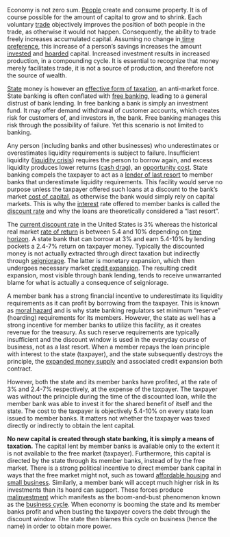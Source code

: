 Economy is not zero sum. [People](Glossary#person) create and consume property. It is of course possible for the amount of capital to grow and to shrink. Each voluntary [trade](Glossary#trade) objectively improves the position of both people in the trade, as otherwise it would not happen. Consequently, the ability to trade freely increases accumulated capital. Assuming no change in[ time preference](https://en.wikipedia.org/wiki/Time_preference), this increase of a person’s savings increases the amount [invested](Glossary#lend) and [hoarded](Glossary#hoard) capital. Increased investment results in increased production, in a compounding cycle. It is essential to recognize that money merely facilitates trade, it is not a source of production, and therefore not the source of wealth.

[State](Glossary#state) money is however an [effective form of taxation](Reservation-Principle), an anti-market force. State banking is often conflated with [free banking](https://en.wikipedia.org/wiki/Free_banking), leading to a general distrust of bank lending. In free banking a bank is simply an investment fund. It may offer demand withdrawal of customer accounts, which creates risk for customers of, and investors in, the bank. Free banking manages this risk through the possibility of failure. Yet this scenario is not limited to banking.

Any person (including banks and other businesses) who underestimates or overestimates liquidity requirements is subject to failure. Insufficient liquidity ([liquidity crisis](https://en.wikipedia.org/wiki/Liquidity_crisis)) requires the person to borrow again, and excess liquidity produces lower returns ([cash drag](https://www.bogleheads.org/wiki/Cash_drag)), an [opportunity cost](https://en.wikipedia.org/wiki/Opportunity_cost). State banking compels the taxpayer to act as a [lender of last resort](https://en.wikipedia.org/wiki/Lender_of_last_resort) to member banks that underestimate liquidity requirements. This facility would serve no purpose unless the taxpayer offered such loans at a discount to the bank’s market [cost of capital](https://en.wikipedia.org/wiki/Cost_of_capital), as otherwise the bank would simply rely on capital markets. This is why the [interest](Glossary#interest) rate offered to member banks is called the [discount rate](https://www.federalreserve.gov/monetarypolicy/discountrate.htm) and why the loans are theoretically considered a “last resort”.

The [current discount rate](https://www.frbdiscountwindow.org/pages/discount-rates/current-discount-rates) in the United States is 3% whereas the historical real market [rate of return](https://en.wikipedia.org/wiki/Rate_of_return) is between 5.4 and 10% depending on [time horizon](https://personal.vanguard.com/us/insights/saving-investing/model-portfolio-allocations). A state bank that can borrow at 3% and earn 5.4-10% by lending pockets a 2.4-7% return on taxpayer money. Typically the discounted money is not actually extracted through direct taxation but indirectly through [seigniorage](https://en.wikipedia.org/wiki/Seigniorage). The latter is monetary expansion, which then undergoes necessary market [credit expansion](Credit-Expansion-Fallacy). The resulting credit expansion, most visible through bank lending, tends to receive unwarranted blame for what is actually a consequence of seigniorage.

A member bank has a strong financial incentive to underestimate its liquidity requirements as it can profit by borrowing from the taxpayer. This is known as [moral hazard](https://en.wikipedia.org/wiki/Moral_hazard) and is why state banking regulators set minimum “reserve” (hoarding) requirements for its members. However, the state as well has a strong incentive for member banks to utilize this facility, as it creates revenue for the treasury. As such reserve requirements are typically insufficient and the discount window is used in the everyday course of business, not as a last resort.
When a member repays the loan principle with interest to the state (taxpayer), and the state subsequently destroys the principle, the [expanded money supply](https://en.wikipedia.org/wiki/Monetary_inflation) and associated credit expansion both contract.

However, both the state and its member banks have profited, at the rate of 3% and 2.4-7% respectively, at the expense of the taxpayer. The taxpayer was without the principle during the time of the discounted loan, while the member bank was able to invest it for the shared benefit of itself and the state. The cost to the taxpayer is objectively 5.4-10% on every state loan issued to member banks. It matters not whether the taxpayer was taxed directly or indirectly to obtain the lent capital.

**No new capital is created through state banking, it is simply a means of taxation.** The capital lent by member banks is available only to the extent it is not available to the free market (taxpayer). Furthermore, this capital is directed by the state through its member banks, instead of by the free market. There is a strong political incentive to direct member bank capital in ways that the free market might not, such as toward [affordable housing](https://www.fhfa.gov/PolicyProgramsResearch/Programs/AffordableHousing/Pages/Affordable-Housing-Home-Loan-Banks.aspx) and [small business](https://www.sba.gov/funding-programs/loans). Similarly, a member bank will accept much higher risk in its investments than its hoard can support. These forces produce [malinvestment](https://en.wikipedia.org/wiki/Malinvestment) which manifests as the boom-and-bust phenomenon known as the [business cycle](https://en.wikipedia.org/wiki/Business_cycle). When economy is booming the state and its member banks profit and when busting the taxpayer covers the debt through the discount window. The state then blames this cycle on business (hence the name) in order to obtain more power.